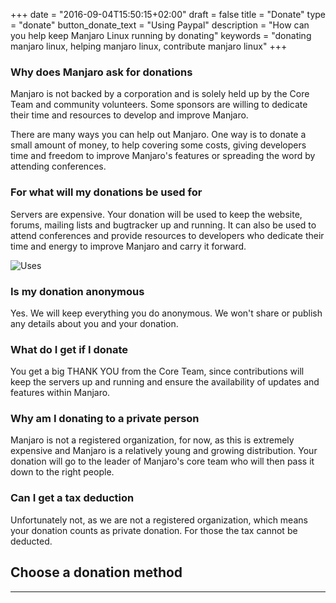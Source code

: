 +++
date = "2016-09-04T15:50:15+02:00"
draft = false
title = "Donate"
type = "donate"
button_donate_text = "Using Paypal"
description = "How can you help keep Manjaro Linux running by donating"
keywords = "donating manjaro linux, helping manjaro linux, contribute manjaro linux"
+++

### Why does Manjaro ask for donations

Manjaro is not backed by a corporation and is solely held up by the Core Team and community volunteers. Some sponsors are willing to dedicate their time and resources to develop and improve Manjaro.

There are many ways you can help out Manjaro. One way is to donate a small amount of money, to help covering some costs, giving developers time and freedom to improve Manjaro's features or spreading the word by attending conferences.

### For what will my donations be used for

Servers are expensive. Your donation will be used to keep the website, forums, mailing lists and bugtracker up and running. It can also be used to attend conferences and provide resources to developers who dedicate their time and energy to improve Manjaro and carry it forward.

![Uses](/img/donation/uses.png#center)

### Is my donation anonymous

Yes. We will keep everything you do anonymous. We won't share or publish any details about you and your donation.

### What do I get if I donate

You get a big THANK YOU from the Core Team, since contributions will keep the servers up and running and ensure the availability of updates and features within Manjaro.

### Why am I donating to a private person

Manjaro is not a registered organization, for now, as this is extremely expensive and Manjaro is a relatively young and growing distribution. Your donation will go to the leader of Manjaro's core team who will then pass it down to the right people.

### Can I get a tax deduction

Unfortunately not, as we are not a registered organization, which means your donation counts as private donation. For those the tax cannot be deducted.

## Choose a donation method
---
